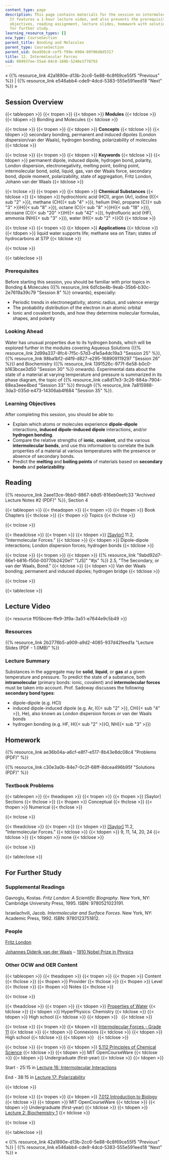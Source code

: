 ```yaml
---
content_type: page
description: This page contains materials for the session on intermolecular forces.
  It features a 1-hour lecture video, and also presents the prerequisites, learning
  objectives, reading assignment, lecture slides, homework with solutions, and resources
  for further study.
learning_resource_types: []
ocw_type: CourseSection
parent_title: Bonding and Molecules
parent_type: CourseSection
parent_uid: 6ea956c8-cef5-f99e-6904-09f06d8d5317
title: 12. Intermolecular Forces
uid: 009937ee-55a4-84c8-160b-5248e1f70793
---
```


« {{% resource_link 42a1890e-d13b-2cc6-5e88-6c8f69ce55f5 "Previous" %}} | {{% resource_link e546abb4-cde9-4dcd-5383-555e591eed18 "Next" %}} »

Session Overview
----------------

{{< tableopen >}}
{{< tropen >}}
{{< tdopen >}}
**Modules**
{{< tdclose >}}
{{< tdopen >}}
Bonding and Molecules
{{< tdclose >}}

{{< trclose >}}
{{< tropen >}}
{{< tdopen >}}
**Concepts**
{{< tdclose >}}
{{< tdopen >}}
secondary bonding, permanent and induced dipoles (London dispersion/van der Waals), hydrogen bonding, polarizability of molecules
{{< tdclose >}}

{{< trclose >}}
{{< tropen >}}
{{< tdopen >}}
**Keywords**
{{< tdclose >}}
{{< tdopen >}}
permanent dipole, induced dipole, hydrogen bond, polarity, London dispersion, electronegativity, melting point, boiling point, intermolecular bond, solid, liquid, gas, van der Waals force, secondary bond, dipole moment, polarizability, state of aggregation, Fritz London, Johann van der Waals
{{< tdclose >}}

{{< trclose >}}
{{< tropen >}}
{{< tdopen >}}
**Chemical Substances**
{{< tdclose >}}
{{< tdopen >}}
hydrochloric acid (HCl), argon (Ar), iodine (I{{< sub "2" >}}), methane (CH{{< sub "4" >}}), helium (He), propane (C{{< sub "3" >}}H{{< sub "8" >}}), octane (C{{< sub "8" >}}H{{< sub "18" >}}), eicosane (C{{< sub "20" >}}H{{< sub "42" >}}), hydrofluoric acid (HF), ammonia (NH{{< sub "3" >}}), water (H{{< sub "2" >}}O)
{{< tdclose >}}

{{< trclose >}}
{{< tropen >}}
{{< tdopen >}}
**Applications**
{{< tdclose >}}
{{< tdopen >}}
liquid water supports life; methane sea on Titan; states of hydrocarbons at STP
{{< tdclose >}}

{{< trclose >}}

{{< tableclose >}}

### Prerequisites

Before starting this session, you should be familiar with prior topics in Bonding & Molecules ({{% resource_link 6d1cbe4b-9eab-35b6-b30c-2e7619a39c79 "Session 8" %}} onwards), especially:

*   Periodic trends in electronegativity, atomic radius, and valence energy
*   The probability distribution of the electron in an atomic orbital
*   Ionic and covalent bonds, and how they determine molecular formulas, shapes, and polarity

### Looking Ahead

Water has unusual properties due to its hydrogen bonds, which will be explored further in the modules covering Aqueous Solutions ({{% resource_link 2d99a337-8fc4-7f5c-57d3-d1e5a4dc19a3 "Session 25" %}}, {{% resource_link 98ba1bf2-d4f9-d827-e295-168909119297 "Session 26" %}}) and Biochemistry ({{% resource_link 1391526c-977f-6e58-b0c0-b163bcae3d50 "Session 30" %}} onwards). Experimental data about the state of a material at varying temperature and pressure is summarized in its phase diagram, the topic of {{% resource_link ca8d17e3-3c26-884a-7904-68ea3eee4bed "Session 33" %}} through {{% resource_link 7a815988-3da3-035d-e473-14306ab4f684 "Session 35" %}}.

### Learning Objectives

After completing this session, you should be able to:

*   Explain which atoms or molecules experience **dipole-dipole** interactions, **induced dipole-induced dipole** interactions, and/or **hydrogen bonding**.
*   Compare the relative strengths of **ionic**, **covalent**, and the various **intermolecular bonds**, and use this information to correlate the bulk properties of a material at various temperatures with the presence or absence of secondary bonds.
*   Predict the **melting** and **boiling points** of materials based on **secondary bonds** and **polarizability**.

Reading
-------

{{% resource_link 2aee13ce-9bb0-8867-b8d5-816eb0eefc33 "Archived Lecture Notes #2 (PDF)" %}}, Section 4

{{< tableopen >}}
{{< theadopen >}}
{{< tropen >}}
{{< thopen >}}
Book Chapters
{{< thclose >}}
{{< thopen >}}
Topics
{{< thclose >}}

{{< trclose >}}

{{< theadclose >}}
{{< tropen >}}
{{< tdopen >}}
[\[Saylor\]](https://saylordotorg.github.io/text_general-chemistry-principles-patterns-and-applications-v1.0/s15-02-intermolecular-forces.html) 11.2, "Intermolecular Forces."
{{< tdclose >}}
{{< tdopen >}}
Dipole-dipole interactions; London dispersion forces; hydrogen bonds
{{< tdclose >}}

{{< trclose >}}
{{< tropen >}}
{{< tdopen >}}
{{% resource_link "9abd92d7-66e1-b816-f50d-00770b2420e1" "\[JS\]" "#js" %}} 2.5, "The Secondary, or van der Waals, Bond."
{{< tdclose >}}
{{< tdopen >}}
Van der Waals bonding; permanent and induced dipoles; hydrogen bridge
{{< tdclose >}}

{{< trclose >}}

{{< tableclose >}}

Lecture Video
-------------

{{< resource ff05bcee-ffe9-3f9a-3a51-e7644e9c5b49 >}}

### Resources

{{% resource_link 2b2776b5-a909-a9d2-4085-937d42feed1a "Lecture Slides (PDF - 1.0MB)" %}}

### Lecture Summary

Substances in the aggregate may be **solid**, **liquid**, or **gas** at a given temperature and pressure. To predict the state of a substance, both **intramolecular** (primary bonds: ionic, covalent) and **intermolecular forces** must be taken into account. Prof. Sadoway discusses the following **secondary bond types**:

*   dipole-dipole (e.g. HCl)
*   induced dipole-induced dipole (e.g. Ar, I{{< sub "2" >}}, CH{{< sub "4" >}}, He), also known as London dispersion forces or van der Waals bonds
*   hydrogen bonding (e.g. HF, H{{< sub "2" >}}O, NH{{< sub "3" >}})

Homework
--------

{{% resource_link ae36b04a-a6cf-e8f7-e517-8b43e8dc08c4 "Problems (PDF)" %}}

{{% resource_link c30e3a0b-84e7-0c2f-68ff-8dcea496b95f "Solutions (PDF)" %}}

### Textbook Problems

{{< tableopen >}}
{{< theadopen >}}
{{< tropen >}}
{{< thopen >}}
\[Saylor\] Sections
{{< thclose >}}
{{< thopen >}}
Conceptual
{{< thclose >}}
{{< thopen >}}
Numerical
{{< thclose >}}

{{< trclose >}}

{{< theadclose >}}
{{< tropen >}}
{{< tdopen >}}
[\[Saylor\]](https://saylordotorg.github.io/text_general-chemistry-principles-patterns-and-applications-v1.0/s15-02-intermolecular-forces.html) 11.2, "Intermolecular Forces."
{{< tdclose >}}
{{< tdopen >}}
9, 11, 14, 20, 24
{{< tdclose >}}
{{< tdopen >}}
none
{{< tdclose >}}

{{< trclose >}}

{{< tableclose >}}

For Further Study
-----------------

### Supplemental Readings

Gavroglu, Kostas. _Fritz London: A Scientific Biography_. New York, NY: Cambridge University Press, 1995. ISBN: 9780521023191.

Israelachvili, Jacob. _Intermolecular and Surface Forces_. New York, NY: Academic Press, 1992. ISBN: 9780123751812.

### People

[Fritz London](http://en.wikipedia.org/wiki/Fritz_London)

[Johannes Diderik van der Waals](http://en.wikipedia.org/wiki/Johannes_Diderik_van_der_Waals) – [1910 Nobel Prize in Physics](http://nobelprize.org/nobel_prizes/physics/laureates/1910/)

### Other OCW and OER Content

{{< tableopen >}}
{{< theadopen >}}
{{< tropen >}}
{{< thopen >}}
Content
{{< thclose >}}
{{< thopen >}}
Provider
{{< thclose >}}
{{< thopen >}}
Level
{{< thclose >}}
{{< thopen >}}
Notes
{{< thclose >}}

{{< trclose >}}

{{< theadclose >}}
{{< tropen >}}
{{< tdopen >}}
[Properties of Water](http://hyperphysics.phy-astr.gsu.edu/hbase/chemical/watercon.html#c1)
{{< tdclose >}}
{{< tdopen >}}
HyperPhysics: Chemistry
{{< tdclose >}}
{{< tdopen >}}
High school
{{< tdclose >}}
{{< tdopen >}}
 
{{< tdclose >}}

{{< trclose >}}
{{< tropen >}}
{{< tdopen >}}
[Intermolecular Forces - Grade 11](http://cnx.org/content/m35864/latest/)
{{< tdclose >}}
{{< tdopen >}}
Connexions
{{< tdclose >}}
{{< tdopen >}}
High school
{{< tdclose >}}
{{< tdopen >}}
 
{{< tdclose >}}

{{< trclose >}}
{{< tropen >}}
{{< tdopen >}}
[5.112 Principles of Chemical Science](/courses/5-112-principles-of-chemical-science-fall-2005)
{{< tdclose >}}
{{< tdopen >}}
MIT OpenCourseWare
{{< tdclose >}}
{{< tdopen >}}
Undergraduate (first-year)
{{< tdclose >}}
{{< tdopen >}}


Start - 25:15 in [Lecture 16: Intermolecular Interactions](/courses/5-112-principles-of-chemical-science-fall-2005/resources/lecture-16-intermolecular-interactions)

End - 38:15 in [Lecture 17: Polarizability](/courses/5-112-principles-of-chemical-science-fall-2005/resources/lecture-17-polarizability)


{{< tdclose >}}

{{< trclose >}}
{{< tropen >}}
{{< tdopen >}}
[7.012 Introduction to Biology](/courses/7-012-introduction-to-biology-fall-2004)
{{< tdclose >}}
{{< tdopen >}}
MIT OpenCourseWare
{{< tdclose >}}
{{< tdopen >}}
Undergraduate (first-year)
{{< tdclose >}}
{{< tdopen >}}
[Lecture 2: Biochemistry 1](/courses/7-012-introduction-to-biology-fall-2004/resources/lecture-2-biochemistry-1)
{{< tdclose >}}

{{< trclose >}}

{{< tableclose >}}

« {{% resource_link 42a1890e-d13b-2cc6-5e88-6c8f69ce55f5 "Previous" %}} | {{% resource_link e546abb4-cde9-4dcd-5383-555e591eed18 "Next" %}} »